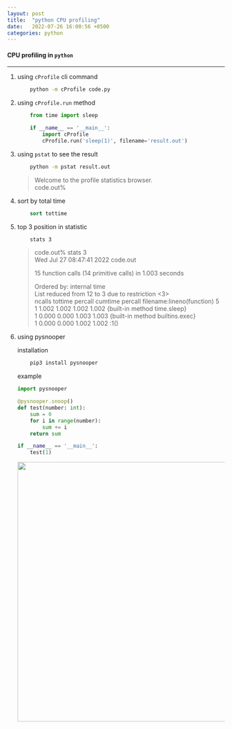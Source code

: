 ```yaml
---
layout: post
title:  "python CPU profiling"
date:   2022-07-26 16:00:56 +0500
categories: python
---
```


#### CPU profiling in `python`
---
1. using `cProfile` cli command

    ```cmd
        python -m cProfile code.py
    ```

2. using `cProfile.run` method

    ```python
        from time import sleep

        if __name__ == '__main__':
            import cProfile
            cProfile.run('sleep(1)', filename='result.out')
    ```

3. using `pstat` to see the result

    ```cmd
        python -m pstat result.out
    ```

    > Welcome to the profile statistics browser. \
    > code.out%

4. sort by total time

    ```cmd
        sort tottime
    ```

5. top 3 position in statistic

    ```cmd
        stats 3
    ```

    > code.out% stats 3 \
    > Wed Jul 27 08:47:41 2022    code.out
    >
    > 15 function calls (14 primitive calls) in 1.003 seconds
    >
    >   Ordered by: internal time \
    >   List reduced from 12 to 3 due to restriction <3> \
    >  ncalls  tottime  percall  cumtime  percall filename:lineno(function) 5 \
    > 1    1.002    1.002    1.002    1.002 {built-in method time.sleep} \
    > 1    0.000    0.000    1.003    1.003 {built-in method builtins.exec} \
    > 1    0.000    0.000    1.002    1.002 <string>:1(<module>)


6. using pysnooper

    installation

    ```cmd
        pip3 install pysnooper
    ```

    example

    ```python
    import pysnooper

    @pysnooper.snoop()
    def test(number: int):
        sum = 0
        for i in range(number):
            sum += i
        return sum

    if __name__ == '__main__':
        test(1) 
    ```
    
    <img src="{{site.url}}/assets/jpeg/pysnooper.jpeg" width="600px">